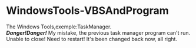 # WindowsTools-VBSAndProgram
The Windows Tools,exemple:TaskManager.<br>
***Danger!Danger!***
My mistake, the previous task manager program can't run. Unable to close! Need to restart! It's been changed back now, all right.

